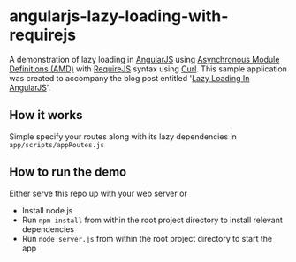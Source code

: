 angularjs-lazy-loading-with-requirejs
=====================================
A demonstration of lazy loading in [AngularJS](http://angularjs.org/) using [Asynchronous Module Definitions (AMD)](http://wiki.commonjs.org/wiki/Modules/AsynchronousDefinition) with [RequireJS](http://requirejs.org/) syntax using [Curl](https://github.com/cujojs/curl).
This sample application was created to accompany the blog post entitled '[Lazy Loading In AngularJS](http://ify.io/entry/172/lazy-loading-in-angularjs/)'.

## How it works
Simple specify your routes along with its lazy dependencies in `app/scripts/appRoutes.js` 

## How to run the demo

Either serve this repo up with your web server or

* Install node.js
* Run `npm install` from within the root project directory to install relevant dependencies
* Run `node server.js` from within the root project directory to start the app
